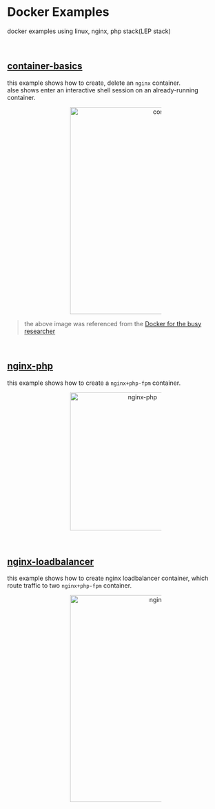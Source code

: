 # Docker Examples  
docker examples using linux, nginx, php stack(LEP stack)

<br/>

## [container-basics](./container-basics/README.md)  
this example shows how to create, delete an `nginx` container.  
alse shows enter an interactive shell session on an already-running container.  

<figure>
<div style="text-align:center">
  <img src="https://drive.google.com/uc?export=view&id=1CszpVbnR0OcZ_RyASi5IfE1dV5VCqZ7G" style="width: 480px; max-width: 50%; height: auto" title="container-basics" />
</div>
</figure>

> the above image was referenced from the [Docker for the busy researcher](http://erick.matsen.org/2018/04/19/docker.html)  

<br/>

## [nginx-php](./nginx-php/README.md)  
this example shows how to create a `nginx+php-fpm` container.  

<figure>
<div style="text-align:center">
  <img src="https://drive.google.com/uc?export=view&id=1euIbqKG5GMHILLQKzL6mxYtXmtXK8JKD" style="width: 320px; max-width: 50%; height: auto" title="nginx-php" />
</div>
</figure>

<br/>

## [nginx-loadbalancer](./nginx-lb/README.md)  
this example shows how to create nginx loadbalancer container, which  
route traffic to two `nginx+php-fpm` container.  

<figure>
<div style="text-align:center">
  <img src="https://drive.google.com/uc?export=view&id=1pLpvGrI_1pdgPgyy2FEvWEn0dNfNMIQT" style="width: 480px; max-width: 50%; height: auto" title="nginx-loadbalancer" />
</div>
</figure>

<br/>
